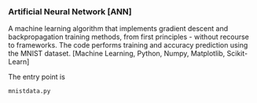 ### Artificial Neural Network [ANN]

A machine learning algorithm that implements gradient descent and backpropagation training methods, from first principles - without recourse to frameworks. The code performs training and accuracy prediction using the MNIST dataset. [Machine Learning, Python, Numpy, Matplotlib, Scikit-Learn]

The entry point is
```
mnistdata.py
```
